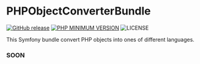 # PHPObjectConverterBundle

[![GitHub release](https://img.shields.io/github/release/baudev/PHPObjectConverterBundle.svg)](https://github.com/baudev/PHPObjectConverterBundle/releases)
[![PHP MINIMUM VERSION](https://img.shields.io/badge/dynamic/json.svg?url=https://raw.githubusercontent.com/baudev/PHPObjectConverterBundle/master/composer.json&label=PHP&query=$.require.php)]()
![LICENSE](https://img.shields.io/github/license/mashape/apistatus.svg)

This Symfony bundle convert PHP objects into ones of different languages.

### SOON